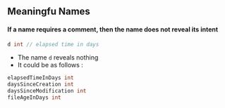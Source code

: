 ## Meaningfu Names
#### If a name requires a comment, then the name does not reveal its intent
```go
d int // elapsed time in days
```
- The name `d` reveals nothing
- It could be as follows :
```go
elapsedTimeInDays int
daysSinceCreation int
daysSinceModification int
fileAgeInDays int
```